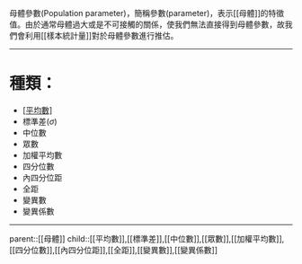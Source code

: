 母體參數(Population parameter)，簡稱參數(parameter)，表示[[母體]]的特徵值。由於通常母體過大或是不可接觸的關係，使我們無法直接得到母體參數，故我們會利用[[樣本統計量]]對於母體參數進行推估。
- - -
# 種類：
- [[平均數]]($\mu$)
- 標準差($\sigma$)
- 中位數
- 眾數
- 加權平均數
- 四分位數
- 內四分位距
- 全距
- 變異數
- 變異係數
- - -
parent::[[母體]]
child::[[平均數]],[[標準差]],[[中位數]],[[眾數]],[[加權平均數]],[[四分位數]],[[內四分位距]],[[全距]],[[變異數]],[[變異係數]]